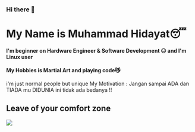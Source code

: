 ### Hi there 👋
# My Name is Muhammad Hidayat😴
#### I'm beginner on Hardware Engineer & Software Development 😐 and I'm Linux user
#### My Hobbies is Martial Art and playing code😼
 i'm just normal people but unique
 My Motivation : Jangan sampai ADA dan TIADA mu DIDUNIA ini tidak ada bedanya !!
## Leave of your comfort zone


![](https://hit.yhype.halp.im/github/profile?user_id=52199422&color=42f5d1&label=PROFILE+VIEWS)


